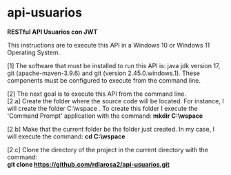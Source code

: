 # api-usuarios
<b>RESTful API Usuarios con JWT</b>

This instructions are to execute this API in a Windows 10 or Windows 11 Operating System.   

[1] The software that must be installed to run this API is: java jdk version 17, git (apache-maven-3.9.6) and git (version 2.45.0.windows.1).
These components must be configured to execute from the command line. 

[2] The next goal is to execute this API from the command line.  
[2.a] Create the folder where the source code will be located. For instance, I will create the folder C:\wspace . 
To create this folder I execute the 'Command Prompt' application with the command: <b>mkdir C:\wspace </b><br>

[2.b] Make that the current folder be the folder just created. In my case, I will execute the command: <b>cd C:\wspace</b>

[2.c] Clone the directory of the project in the current directory with the command: <br> 
<b>git clone https://github.com/rdlarosa2/api-usuarios.git </b>      
